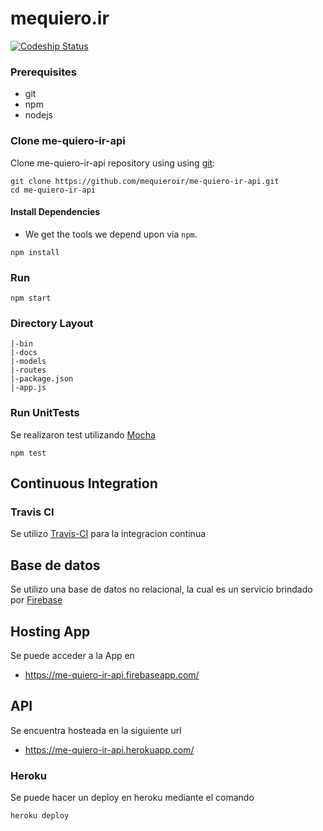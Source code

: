 # mequiero.ir

[![Codeship Status](
https://codeship.com/projects/f1393cf0-9d42-0134-1d26-4e318545e956/status?branch=master)](
https://codeship.com/projects/f1393cf0-9d42-0134-1d26-4e318545e956/status?branch=master)
### Prerequisites

- git
- npm
- nodejs

### Clone me-quiero-ir-api

Clone me-quiero-ir-api repository using using [git][git]:

```
git clone https://github.com/mequieroir/me-quiero-ir-api.git
cd me-quiero-ir-api
```

#### Install Dependencies

* We get the tools we depend upon via `npm`.

```
npm install
```

### Run

```
npm start
```

### Directory Layout

```
|-bin
|-docs
|-models
|-routes
|-package.json
|-app.js
```

### Run UnitTests

Se realizaron test utilizando [Mocha][mocha]

```
npm test
```
## Continuous Integration

### Travis CI

Se utilizo [Travis-CI][travis] para la integracion continua

## Base de datos
Se utilizo una base de datos no relacional, la cual es un servicio brindado por [Firebase][firebase] 

## Hosting App

Se puede acceder a la App en

- https://me-quiero-ir-api.firebaseapp.com/

## API

Se encuentra hosteada en la siguiente url 

- https://me-quiero-ir-api.herokuapp.com/

### Heroku

Se puede hacer un deploy en heroku mediante el comando
```
heroku deploy
```

[git]: http://git-scm.com/
[npm]: https://www.npmjs.org/
[node]: http://nodejs.org
[travis]: https://travis-ci.org/
[firebase]: https://firebase.google.com/
[heroku]: https://www.heroku.com/
[Mocha]: https://mochajs.org/
